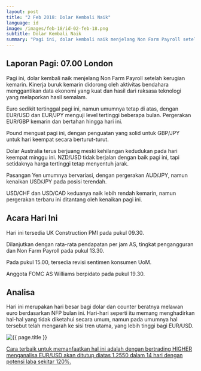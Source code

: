 ```yaml
---
layout: post
title: "2 Feb 2018: Dolar Kembali Naik"
language: id
image: /images/feb-18/id-02-feb-18.png
subtitle: Dolar Kembali Naik
summary: "Pagi ini, dolar kembali naik menjelang Non Farm Payroll setelah kerugian kemarin. Kinerja buruk kemarin didorong oleh aktivitas bendahara menggantikan data ekonomi yang kuat dan hasil dari raksasa teknologi yang melaporkan hasil semalam."
---
```

## Laporan Pagi: 07.00 London

Pagi ini, dolar kembali naik menjelang Non Farm Payroll setelah kerugian kemarin. Kinerja buruk kemarin didorong oleh aktivitas bendahara menggantikan data ekonomi yang kuat dan hasil dari raksasa teknologi yang melaporkan hasil semalam.

Euro sedikit tertinggal pagi ini, namun umumnya tetap di atas, dengan EUR/USD dan EUR/JPY menguji level tertinggi beberapa bulan. Pergerakan EUR/GBP kemarin dan bertahan hingga hari ini.

Pound menguat pagi ini, dengan penguatan yang solid untuk GBP/JPY untuk hari keempat secara berturut-turut.

Dolar Australia terus berjuang meski kehilangan kedudukan pada hari keempat minggu ini. NZD/USD tidak berjalan dengan baik pagi ini, tapi setidaknya harga tertinggi tetap menyentuh jarak.

Pasangan Yen umumnya bervariasi, dengan pergerakan AUD/JPY, namun kenaikan USD/JPY pada posisi terendah.

USD/CHF dan USD/CAD keduanya naik lebih rendah kemarin, namun pergerakan terbaru ini ditantang oleh kenaikan pagi ini.

## Acara Hari Ini

Hari ini tersedia UK Construction PMI pada pukul 09.30.

Dilanjutkan dengan rata-rata pendapatan per jam AS, tingkat pengangguran dan Non Farm Payroll pada pukul 13.30.

Pada pukul 15.00, tersedia revisi sentimen konsumen UoM.

Anggota FOMC AS Williams berpidato pada pukul 19.30.

## Analisa

Hari ini merupakan hari besar bagi dolar dan counter beratnya melawan euro berdasarkan NFP bulan ini. Hari-hari seperti itu memang menghadirkan hal-hal yang tidak diketahui secara umum, namun pada umumnya hal tersebut telah mengarah ke sisi tren utama, yang lebih tinggi bagi EUR/USD.

<img src="{{ site.url }}/images/feb-18/id-02-feb-18.png" alt="{{ page.title }}" title="{{ page.title }}">

<a href="%LINK%%?https://www.binary.com/d/trade.cgi?market=major_pairs&underlying=frxEURUSD&formname=higherlower&duration_amount=14&duration_units=d&expiry_type=duration&amount=10&amount_type=payout&barrier=1.2550" target="_blank">Cara terbaik untuk memanfaatkan hal ini adalah dengan bertrading HIGHER menganalisa EUR/USD akan ditutup diatas 1.2550 dalam 14 hari dengan potensi laba sekitar 120%.</a>
